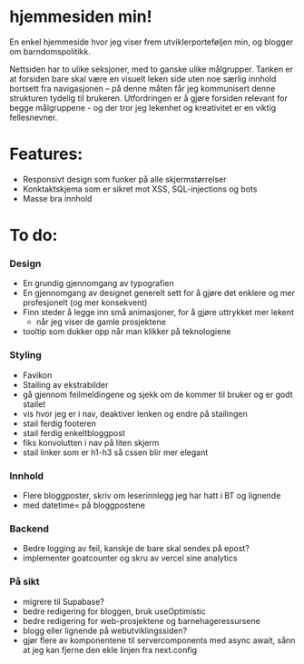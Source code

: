 # hjemmesiden min!

En enkel hjemmeside hvor jeg viser frem utviklerporteføljen min, og blogger om barndomspolitikk.

Nettsiden har to ulike seksjoner, med to ganske ulike målgrupper. Tanken er at forsiden bare skal være en visuelt leken side uten noe særlig innhold bortsett fra navigasjonen – på denne måten får jeg kommunisert denne strukturen tydelig til brukeren. Utfordringen er å gjøre forsiden relevant for begge målgruppene - og der tror jeg lekenhet og kreativitet er en viktig fellesnevner.

# Features:

- Responsivt design som funker på alle skjermstørrelser
- Konktaktskjema som er sikret mot XSS, SQL-injections og bots
- Masse bra innhold

# To do:

### Design

- En grundig gjennomgang av typografien
- En gjennomgang av designet generelt sett for å gjøre det enklere og mer profesjonelt (og mer konsekvent)
- Finn steder å legge inn små animasjoner, for å gjøre uttrykket mer lekent
  - når jeg viser de gamle prosjektene
- tooltip som dukker opp når man klikker på teknologiene

### Styling

- Favikon
- Stailing av ekstrabilder
- gå gjennom feilmeldingene og sjekk om de kommer til bruker og er godt stailet
- vis hvor jeg er i nav, deaktiver lenken og endre på stailingen
- stail ferdig footeren
- stail ferdig enkeltbloggpost
- fiks konvolutten i nav på liten skjerm
- stail linker som er h1-h3 så cssen blir mer elegant

### Innhold

- Flere bloggposter, skriv om leserinnlegg jeg har hatt i BT og lignende
- <time> med datetime= på bloggpostene

### Backend

- Bedre logging av feil, kanskje de bare skal sendes på epost?
- implementer goatcounter og skru av vercel sine analytics

### På sikt

- migrere til Supabase?
- bedre redigering for bloggen, bruk useOptimistic
- bedre redigering for web-prosjektene og barnehageressursene
- blogg eller lignende på webutviklingssiden?
- gjør flere av komponentene til servercomponents med async await, sånn at jeg kan fjerne den ekle linjen fra next.config
